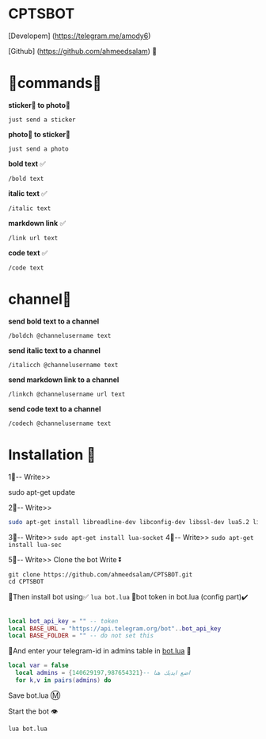 # CPTSBOT


[Developem] (https://telegram.me/amody6)

[Github] (https://github.com/ahmeedsalam) 👮
# 🔸commands🔹

 **sticker🏰 to photo🌄**

`just send a sticker`

 **photo🌄 to sticker🏰**

`just send a photo`

  **bold text** ✅

`/bold text`

 **italic text** ✅

`/italic text`

 **markdown link** ✅

`/link url text`

**code text** ✅

`/code text`

# channel📣

 **send bold text to a channel**

`/boldch @channelusername text`

 **send italic text to a channel**

`/italicch @channelusername text`

 **send markdown link to a channel**

`/linkch @channelusername url text`

**send code text to a channel**

`/codech @channelusername text`

# Installation 🔌

1⃣-- Write>>

sudo apt-get update

2⃣-- Write>>

```bash
sudo apt-get install libreadline-dev libconfig-dev libssl-dev lua5.2 liblua5.2-dev libevent-dev make unzip git redis-server g++ libjansson-dev libpython-dev expat libexpat1-dev
```
3⃣-- Write>>
`sudo apt-get install lua-socket` 
4⃣-- Write>>
`sudo apt-get install lua-sec`

5⃣-- Write>> Clone the bot Write ⏬
```
git clone https://github.com/ahmeedsalam/CPTSBOT.git
cd CPTSBOT

```

🚸Then install bot using✅
`lua bot.lua`
👮bot token in bot.lua (config part)✔️

```lua

local bot_api_key = "" -- token
local BASE_URL = "https://api.telegram.org/bot"..bot_api_key
local BASE_FOLDER = "" -- do not set this
```
🔰And enter your telegram-id in admins table in [bot.lua](https://github.com/Imandaneshi/file-manager-bot/blob/master/bot.lua#L19) 💠

```lua
local var = false
  local admins = {140629197,987654321}-- اضع ايديك هنا
  for k,v in pairs(admins) do

```
Save bot.lua Ⓜ️

Start the bot 👁

`lua bot.lua`

